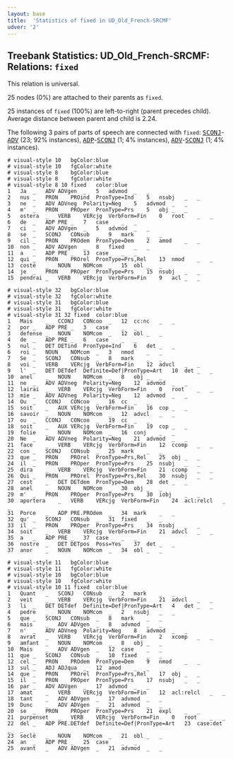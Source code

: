 ```yaml
---
layout: base
title:  'Statistics of fixed in UD_Old_French-SRCMF'
udver: '2'
---
```


## Treebank Statistics: UD_Old_French-SRCMF: Relations: `fixed`

This relation is universal.

25 nodes (0%) are attached to their parents as `fixed`.

25 instances of `fixed` (100%) are left-to-right (parent precedes child).
Average distance between parent and child is 2.24.

The following 3 pairs of parts of speech are connected with `fixed`: <tt><a href="fro_srcmf-pos-SCONJ.html">SCONJ</a></tt>-<tt><a href="fro_srcmf-pos-ADV.html">ADV</a></tt> (23; 92% instances), <tt><a href="fro_srcmf-pos-ADP.html">ADP</a></tt>-<tt><a href="fro_srcmf-pos-SCONJ.html">SCONJ</a></tt> (1; 4% instances), <tt><a href="fro_srcmf-pos-ADV.html">ADV</a></tt>-<tt><a href="fro_srcmf-pos-SCONJ.html">SCONJ</a></tt> (1; 4% instances).


~~~ conllu
# visual-style 10	bgColor:blue
# visual-style 10	fgColor:white
# visual-style 8	bgColor:blue
# visual-style 8	fgColor:white
# visual-style 8 10 fixed	color:blue
1	Ja	_	ADV	ADVgen	_	5	advmod	_	_
2	nus	_	PRON	PROind	PronType=Ind	5	nsubj	_	_
3	ne	_	ADV	ADVneg	Polarity=Neg	5	advmod	_	_
4	m'	_	PRON	PROper	PronType=Prs	5	obj	_	_
5	ostera	_	VERB	VERcjg	VerbForm=Fin	0	root	_	_
6	de	_	ADP	PRE	_	7	case	_	_
7	ci	_	ADV	ADVgen	_	5	advmod	_	_
8	se	_	SCONJ	CONsub	_	9	mark	_	_
9	cil	_	PRON	PROdem	PronType=Dem	2	amod	_	_
10	non	_	ADV	ADVgen	_	8	fixed	_	_
11	a	_	ADP	PRE	_	13	case	_	_
12	qui	_	PRON	PROrel	PronType=Prs,Rel	13	nmod	_	_
13	costé	_	NOUN	NOMcom	_	15	obl	_	_
14	je	_	PRON	PROper	PronType=Prs	15	nsubj	_	_
15	pendrai	_	VERB	VERcjg	VerbForm=Fin	9	acl	_	_

~~~


~~~ conllu
# visual-style 32	bgColor:blue
# visual-style 32	fgColor:white
# visual-style 31	bgColor:blue
# visual-style 31	fgColor:white
# visual-style 31 32 fixed	color:blue
1	Mais	_	CCONJ	CONcoo	_	12	cc:nc	_	_
2	por	_	ADP	PRE	_	3	case	_	_
3	defense	_	NOUN	NOMcom	_	12	obl	_	_
4	de	_	ADP	PRE	_	6	case	_	_
5	nul	_	DET	DETind	PronType=Ind	6	det	_	_
6	roi	_	NOUN	NOMcom	_	3	nmod	_	_
7	Se	_	SCONJ	CONsub	_	8	mark	_	_
8	voi	_	VERB	VERcjg	VerbForm=Fin	12	advcl	_	_
9	l'	_	DET	DETdef	Definite=Def|PronType=Art	10	det	_	_
10	anel	_	NOUN	NOMcom	_	8	obj	_	_
11	ne	_	ADV	ADVneg	Polarity=Neg	12	advmod	_	_
12	lairai	_	VERB	VERcjg	VerbForm=Fin	0	root	_	_
13	mie	_	ADV	ADVneg	Polarity=Neg	12	advmod	_	_
14	Ou	_	CCONJ	CONcoo	_	16	cc	_	_
15	soit	_	AUX	VERcjg	VerbForm=Fin	16	cop	_	_
16	savoir	_	NOUN	NOMcom	_	12	advcl	_	_
17	ou	_	CCONJ	CONcoo	_	19	cc	_	_
18	soit	_	AUX	VERcjg	VerbForm=Fin	19	cop	_	_
19	folie	_	NOUN	NOMcom	_	16	conj	_	_
20	Ne	_	ADV	ADVneg	Polarity=Neg	21	advmod	_	_
21	face	_	VERB	VERcjg	VerbForm=Fin	12	ccomp	_	_
22	con	_	SCONJ	CONsub	_	25	mark	_	_
23	que	_	PRON	PROrel	PronType=Prs,Rel	25	obj	_	_
24	il	_	PRON	PROper	PronType=Prs	25	nsubj	_	_
25	dira	_	VERB	VERcjg	VerbForm=Fin	21	ccomp	_	_
26	Qui	_	PRON	PROrel	PronType=Prs,Rel	30	nsubj	_	_
27	cest	_	DET	DETdem	PronType=Dem	28	det	_	_
28	anel	_	NOUN	NOMcom	_	30	obj	_	_
29	m'	_	PRON	PROper	PronType=Prs	30	iobj	_	_
30	aportera	_	VERB	VERcjg	VerbForm=Fin	24	acl:relcl	_	_
31	Porce	_	ADP	PRE.PROdem	_	34	mark	_	_
32	qu'	_	SCONJ	CONsub	_	31	fixed	_	_
33	il	_	PRON	PROper	PronType=Prs	34	nsubj	_	_
34	soit	_	VERB	VERcjg	VerbForm=Fin	21	advcl	_	_
35	a	_	ADP	PRE	_	37	case	_	_
36	nostre	_	DET	DETpos	Poss=Yes	37	det	_	_
37	anor	_	NOUN	NOMcom	_	34	obl	_	_

~~~


~~~ conllu
# visual-style 11	bgColor:blue
# visual-style 11	fgColor:white
# visual-style 10	bgColor:blue
# visual-style 10	fgColor:white
# visual-style 10 11 fixed	color:blue
1	Quant	_	SCONJ	CONsub	_	2	mark	_	_
2	veit	_	VERB	VERcjg	VerbForm=Fin	21	advcl	_	_
3	li	_	DET	DETdef	Definite=Def|PronType=Art	4	det	_	_
4	pedre	_	NOUN	NOMcom	_	2	nsubj	_	_
5	que	_	SCONJ	CONsub	_	8	mark	_	_
6	mais	_	ADV	ADVgen	_	8	advmod	_	_
7	n'	_	ADV	ADVneg	Polarity=Neg	8	advmod	_	_
8	avrat	_	VERB	VERcjg	VerbForm=Fin	2	xcomp	_	_
9	amfant	_	NOUN	NOMcom	_	8	obj	_	_
10	Mais	_	ADV	ADVgen	_	12	case	_	_
11	que	_	SCONJ	CONsub	_	10	fixed	_	_
12	cel	_	PRON	PROdem	PronType=Dem	9	nmod	_	_
13	sul	_	ADJ	ADJqua	_	12	amod	_	_
14	que	_	PRON	PROrel	PronType=Prs,Rel	17	obj	_	_
15	il	_	PRON	PROper	PronType=Prs	17	nsubj	_	_
16	par	_	ADV	ADVgen	_	17	advmod	_	_
17	amat	_	VERB	VERcjg	VerbForm=Fin	12	acl:relcl	_	_
18	tant	_	ADV	ADVgen	_	17	advmod	_	_
19	Dunc	_	ADV	ADVgen	_	21	advmod	_	_
20	se	_	PRON	PROper	PronType=Prs	21	expl	_	_
21	purpenset	_	VERB	VERcjg	VerbForm=Fin	0	root	_	_
22	del	_	ADP	PRE.DETdef	Definite=Def|PronType=Art	23	case:det	_	_
23	seclë	_	NOUN	NOMcom	_	21	obl	_	_
24	an	_	ADP	PRE	_	25	case	_	_
25	avant	_	ADV	ADVgen	_	21	advmod	_	_

~~~


